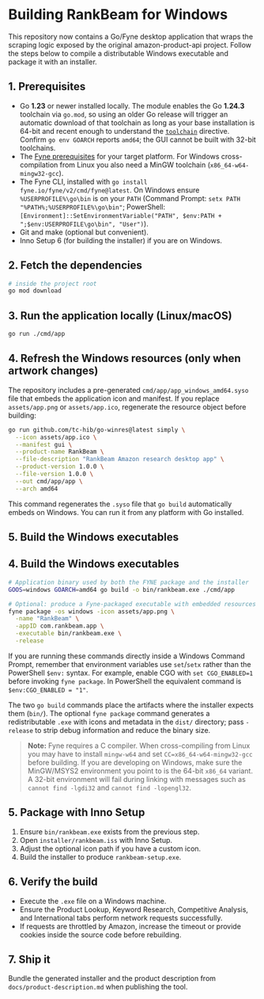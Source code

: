 # Building RankBeam for Windows

This repository now contains a Go/Fyne desktop application that wraps the scraping logic exposed by the original amazon-product-api project. Follow the steps below to compile a distributable Windows executable and package it with an installer.

## 1. Prerequisites

- Go **1.23** or newer installed locally. The module enables the Go **1.24.3** toolchain via `go.mod`, so using an older Go release will trigger an automatic download of that toolchain as long as your base installation is 64-bit and recent enough to understand the [`toolchain`](https://go.dev/doc/toolchain) directive. Confirm `go env GOARCH` reports `amd64`; the GUI cannot be built with 32-bit toolchains.
- The [Fyne prerequisites](https://docs.fyne.io/started/) for your target platform. For Windows cross-compilation from Linux you also need a MinGW toolchain (`x86_64-w64-mingw32-gcc`).
- The Fyne CLI, installed with `go install fyne.io/fyne/v2/cmd/fyne@latest`. On Windows ensure `%USERPROFILE%\go\bin` is on your `PATH` (Command Prompt: `setx PATH "%PATH%;%USERPROFILE%\go\bin"`; PowerShell: `[Environment]::SetEnvironmentVariable("PATH", $env:PATH + ";$env:USERPROFILE\go\bin", "User")`).
- Git and make (optional but convenient).
- Inno Setup 6 (for building the installer) if you are on Windows.

## 2. Fetch the dependencies

```bash
# inside the project root
go mod download
```

## 3. Run the application locally (Linux/macOS)

```bash
go run ./cmd/app
```
## 4. Refresh the Windows resources (only when artwork changes)

The repository includes a pre-generated `cmd/app/app_windows_amd64.syso` file that embeds
the application icon and manifest. If you replace `assets/app.png` or `assets/app.ico`,
regenerate the resource object before building:

```bash
go run github.com/tc-hib/go-winres@latest simply \
  --icon assets/app.ico \
  --manifest gui \
  --product-name RankBeam \
  --file-description "RankBeam Amazon research desktop app" \
  --product-version 1.0.0 \
  --file-version 1.0.0 \
  --out cmd/app/app \
  --arch amd64
```

This command regenerates the `.syso` file that `go build` automatically embeds on Windows.
You can run it from any platform with Go installed.

## 5. Build the Windows executables
## 4. Build the Windows executables

```bash
# Application binary used by both the FYNE package and the installer
GOOS=windows GOARCH=amd64 go build -o bin/rankbeam.exe ./cmd/app

# Optional: produce a Fyne-packaged executable with embedded resources
fyne package -os windows -icon assets/app.png \
  -name "RankBeam" \
  -appID com.rankbeam.app \
  -executable bin/rankbeam.exe \
  -release
```

If you are running these commands directly inside a Windows Command Prompt, remember that environment variables use `set`/`setx` rather than the PowerShell `$env:` syntax. For example, enable CGO with `set CGO_ENABLED=1` before invoking `fyne package`. In PowerShell the equivalent command is `$env:CGO_ENABLED = "1"`.

The two `go build` commands place the artifacts where the installer expects them (`bin/`). The optional `fyne package` command generates a redistributable `.exe` with icons and metadata in the `dist/` directory; pass `-release` to strip debug information and reduce the binary size.

> **Note:** Fyne requires a C compiler. When cross-compiling from Linux you may have to install `mingw-w64` and set `CC=x86_64-w64-mingw32-gcc` before building. If you are developing on Windows, make sure the MinGW/MSYS2 environment you point to is the 64-bit `x86_64` variant. A 32-bit environment will fail during linking with messages such as `cannot find -lgdi32` and `cannot find -lopengl32`.

## 5. Package with Inno Setup

1. Ensure `bin/rankbeam.exe` exists from the previous step.
2. Open `installer/rankbeam.iss` with Inno Setup.
3. Adjust the optional icon path if you have a custom icon.
4. Build the installer to produce `rankbeam-setup.exe`.

## 6. Verify the build

- Execute the `.exe` file on a Windows machine.
- Ensure the Product Lookup, Keyword Research, Competitive Analysis, and International tabs perform network requests successfully.
- If requests are throttled by Amazon, increase the timeout or provide cookies inside the source code before rebuilding.

## 7. Ship it

Bundle the generated installer and the product description from `docs/product-description.md` when publishing the tool.
